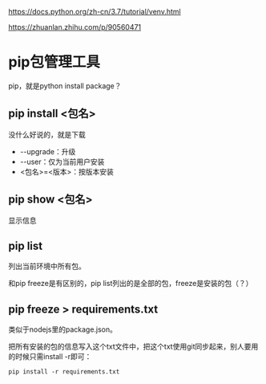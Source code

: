 https://docs.python.org/zh-cn/3.7/tutorial/venv.html

https://zhuanlan.zhihu.com/p/90560471

# pip包管理工具

pip，就是python install package？

## pip install <包名>

没什么好说的，就是下载

- --upgrade：升级
- --user：仅为当前用户安装
- <包名>=<版本>：按版本安装

## pip show <包名>

显示信息

## pip list

列出当前环境中所有包。

和pip freeze是有区别的，pip list列出的是全部的包，freeze是安装的包（？）

## pip freeze > requirements.txt

类似于nodejs里的package.json。

把所有安装的包的信息写入这个txt文件中，把这个txt使用git同步起来，别人要用的时候只需install -r即可：

``` SHELL
pip install -r requirements.txt
```


